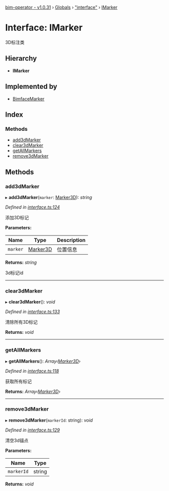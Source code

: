 [bim-operator - v1.0.31](../README.md) › [Globals](../globals.md) › ["interface"](../modules/_interface_.md) › [IMarker](_interface_.imarker.md)

# Interface: IMarker

3D标注类

## Hierarchy

* **IMarker**

## Implemented by

* [BimfaceMarker](../classes/_providers_bimface_bimface_marker_.bimfacemarker.md)

## Index

### Methods

* [add3dMarker](_interface_.imarker.md#add3dmarker)
* [clear3dMarker](_interface_.imarker.md#clear3dmarker)
* [getAllMarkers](_interface_.imarker.md#getallmarkers)
* [remove3dMarker](_interface_.imarker.md#remove3dmarker)

## Methods

###  add3dMarker

▸ **add3dMarker**(`marker`: [Marker3D](_model_marker_3d_.marker3d.md)): *string*

*Defined in [interface.ts:124](https://github.com/youkaisteve/bim-operator/blob/ed18f99/src/interface.ts#L124)*

添加3D标记

**Parameters:**

Name | Type | Description |
------ | ------ | ------ |
`marker` | [Marker3D](_model_marker_3d_.marker3d.md) | 位置信息 |

**Returns:** *string*

3d标记id

___

###  clear3dMarker

▸ **clear3dMarker**(): *void*

*Defined in [interface.ts:133](https://github.com/youkaisteve/bim-operator/blob/ed18f99/src/interface.ts#L133)*

清除所有3D标记

**Returns:** *void*

___

###  getAllMarkers

▸ **getAllMarkers**(): *Array‹[Marker3D](_model_marker_3d_.marker3d.md)›*

*Defined in [interface.ts:118](https://github.com/youkaisteve/bim-operator/blob/ed18f99/src/interface.ts#L118)*

获取所有标记

**Returns:** *Array‹[Marker3D](_model_marker_3d_.marker3d.md)›*

___

###  remove3dMarker

▸ **remove3dMarker**(`markerId`: string): *void*

*Defined in [interface.ts:129](https://github.com/youkaisteve/bim-operator/blob/ed18f99/src/interface.ts#L129)*

清空3d锚点

**Parameters:**

Name | Type |
------ | ------ |
`markerId` | string |

**Returns:** *void*
